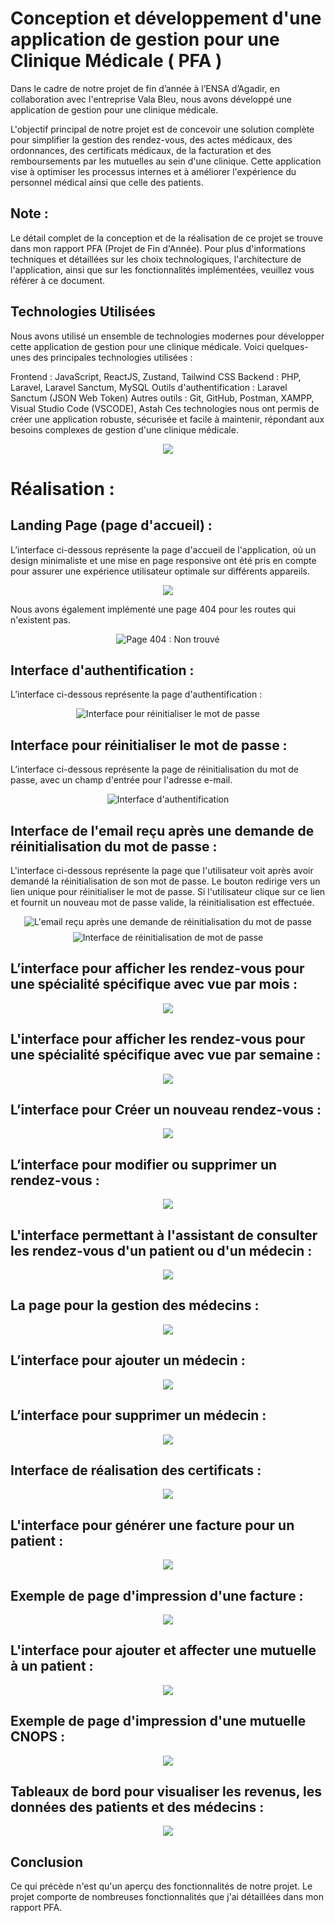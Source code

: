 # Conception et développement d'une application de gestion pour une Clinique Médicale ( PFA ) 
Dans le cadre de notre projet de fin d’année à l’ENSA d’Agadir, en collaboration avec l'entreprise Vala Bleu, nous avons développé une application de gestion pour une clinique médicale.

L'objectif principal de notre projet est de concevoir une solution complète pour simplifier la gestion des rendez-vous, des actes médicaux, des ordonnances, des certificats médicaux, de la facturation et des remboursements par les mutuelles au sein d'une clinique. Cette application vise à optimiser les processus internes et à améliorer l'expérience du personnel médical ainsi que celle des patients.

## Note :
Le détail complet de la conception et de la réalisation de ce projet se trouve dans mon rapport PFA (Projet de Fin d'Année). Pour plus d'informations techniques et détaillées sur les choix technologiques, l'architecture de l'application, ainsi que sur les fonctionnalités implémentées, veuillez vous référer à ce document.

## Technologies Utilisées
Nous avons utilisé un ensemble de technologies modernes pour développer cette application de gestion pour une clinique médicale. Voici quelques-unes des principales technologies utilisées :

Frontend : JavaScript, ReactJS, Zustand, Tailwind CSS
Backend : PHP, Laravel, Laravel Sanctum, MySQL
Outils d'authentification : Laravel Sanctum (JSON Web Token)
Autres outils : Git, GitHub, Postman, XAMPP, Visual Studio Code (VSCODE), Astah
Ces technologies nous ont permis de créer une application robuste, sécurisée et facile à maintenir, répondant aux besoins complexes de gestion d'une clinique médicale.
<div align="center" style="margin-top: 8px;">
  <img src="https://github.com/idboussadel/pfa/assets/113947156/6f0118d1-f186-4893-860d-d327b60152f7">
</div>

# Réalisation :
## Landing Page (page d'accueil) :
L’interface ci-dessous représente la page d'accueil de l'application, où un design minimaliste et une mise en page responsive ont été pris en compte pour assurer une expérience utilisateur optimale sur différents appareils.
<div align="center" style="margin-top: 8px;">
  <img src="https://github.com/idboussadel/fpa/assets/113947156/1387b2d0-c0b6-4a37-93bd-57f683826ba6">
</div>

Nous avons également implémenté une page 404 pour les routes qui n'existent pas.
<div align="center" style="margin-top: 8px;">
  <img src="https://github.com/idboussadel/fpa/assets/113947156/7138b26c-94c4-423c-adf6-d96054ccf478" alt="Page 404 : Non trouvé">
</div>

## Interface d'authentification :
L’interface ci-dessous représente la page d'authentification :
<div align="center" style="margin-top: 8px;">
  <img src="https://github.com/idboussadel/fpa/assets/113947156/b16de37e-48a5-4240-9e03-de728298fc56" alt="Interface pour réinitialiser le mot de passe">
</div>

## Interface pour réinitialiser le mot de passe :
L’interface ci-dessous représente la page de réinitialisation du mot de passe, avec un champ d'entrée pour l'adresse e-mail.
<div align="center" style="margin-top: 8px;">
  <img src="https://github.com/idboussadel/fpa/assets/113947156/0378e117-3ef2-4fd3-9dab-7d1bf6a2fe23" alt="Interface d'authentification">
</div>

## Interface de l'email reçu après une demande de réinitialisation du mot de passe :
L'interface ci-dessous représente la page que l'utilisateur voit après avoir demandé la réinitialisation de son mot de passe. Le bouton redirige vers un lien unique pour réinitialiser le mot de passe. Si l'utilisateur clique sur ce lien et fournit un nouveau mot de passe valide, la réinitialisation est effectuée.
<div align="center">
  <p style="margin-top: 8px; margin-bottom: 8px;">
    <img src="https://github.com/idboussadel/fpa/assets/113947156/6ce84536-e5f5-4627-8b45-f707eee10620" alt="L'email reçu après une demande de réinitialisation du mot de passe">
  </p>
</div>

<div align="center" style="margin-top: 8px;">
  <img src="https://github.com/idboussadel/fpa/assets/113947156/66fe4961-6239-4b49-b689-0c72d2c6a010" alt="Interface de réinitialisation de mot de passe">
</div>

## L’interface pour afficher les rendez-vous pour une spécialité spécifique avec vue par mois :
<div align="center" style="margin-top: 8px;">
  <img src="https://github.com/idboussadel/pfa/assets/113947156/2409295e-41c1-44f4-94b3-b730f3f93555">
</div>

## L'interface pour afficher les rendez-vous pour une spécialité spécifique avec vue par semaine :
<div align="center" style="margin-top: 8px;">
  <img src="https://github.com/idboussadel/pfa/assets/113947156/020a7bca-0ed2-412a-a283-823bd24c8d05">
</div>

## L’interface pour Créer un nouveau rendez-vous :
<div align="center" style="margin-top: 8px;">
  <img src="https://github.com/idboussadel/pfa/assets/113947156/602d6a18-3b7a-4330-a370-728f6dbff3ca">
</div>

## L’interface pour modifier ou supprimer un rendez-vous :
<div align="center" style="margin-top: 8px;">
  <img src="https://github.com/idboussadel/pfa/assets/113947156/5b38ac82-0205-4ffc-9cd7-d95f00d3d8a1">
</div>

## L'interface permettant à l'assistant de consulter les rendez-vous d'un patient ou d'un médecin :
<div align="center" style="margin-top: 8px;">
  <img src="https://github.com/idboussadel/pfa/assets/113947156/d97bce68-f2f5-4571-a9ad-028ccd88521a">
</div>

## La page pour la gestion des médecins :
<div align="center" style="margin-top: 8px;">
  <img src="https://github.com/idboussadel/pfa/assets/113947156/02efbb6e-f7ed-4c43-b580-cc216bddb74b">
</div>

## L’interface pour ajouter un médecin :
<div align="center" style="margin-top: 8px;">
  <img src="https://github.com/idboussadel/pfa/assets/113947156/213df754-8c0c-4bce-8862-c2111b5bcb06">
</div>

## L’interface pour supprimer un médecin :
<div align="center" style="margin-top: 8px;">
  <img src="https://github.com/idboussadel/pfa/assets/113947156/dc022222-e810-4fd4-9e7b-b4ffea6be0a4">
</div>

## Interface de réalisation des certificats :
<div align="center" style="margin-top: 8px;">
  <img src="https://github.com/idboussadel/pfa/assets/113947156/2540bb99-e492-4469-b2ea-309ffd1e2c0c">
</div>

## L'interface pour générer une facture pour un patient :
<div align="center" style="margin-top: 8px;">
  <img src="https://github.com/idboussadel/pfa/assets/113947156/37770b25-d358-4147-a6a8-638ecd34468f">
</div>

## Exemple de page d'impression d'une facture :
<div align="center" style="margin-top: 8px;">
  <img src="https://github.com/idboussadel/pfa/assets/113947156/f12ad02a-8b44-4753-a844-0da59f857e66">
</div>

## L'interface pour ajouter et affecter une mutuelle à un patient :
<div align="center" style="margin-top: 8px;">
  <img src="https://github.com/idboussadel/pfa/assets/113947156/1b27c58b-7877-4961-a598-3b44a4daad73">
</div>

## Exemple de page d'impression d'une mutuelle CNOPS :
<div align="center" style="margin-top: 8px;">
  <img src="https://github.com/idboussadel/pfa/assets/113947156/a74fe778-6a13-4c44-a307-17bbd4667aee">
</div>

## Tableaux de bord pour visualiser les revenus, les données des patients et des médecins :
<div align="center" style="margin-top: 8px;">
  <img src="https://github.com/idboussadel/pfa/assets/113947156/20a98023-9a5c-4326-a4b5-31e5da483eed">
</div>

## Conclusion
Ce qui précède n'est qu'un aperçu des fonctionnalités de notre projet. Le projet comporte de nombreuses fonctionnalités que j'ai détaillées dans mon rapport PFA.

